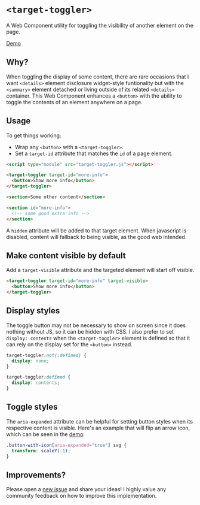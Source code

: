 # `<target-toggler>`

A Web Component utility for toggling the visibility of another element on the page.

[Demo](https://hexagoncircle.github.io/target-toggler/demo.html)

## Why?

When toggling the display of some content, there are rare occasions that I want `<details>` element disclosure widget-style funtionality but with the `<summary>` element detached or living outside of its related `<details>` container. This Web Component enhances a `<button>` with the ability to toggle the contents of an element anywhere on a page.

## Usage

To get things working:

- Wrap any `<button>` with a `<target-toggler>`.
- Set a `target-id` attribute that matches the `id` of a page element.

```html
<script type="module" src="target-toggler.js"></script>

<target-toggler target-id="more-info">
  <button>Show more info</button>
</target-toggler>

<section>Some other content</section>

<section id="more-info">
  <!-- some good extra info -->
</section>
```

A `hidden` attribute will be added to that target element. When javascript is disabled, content will fallback to being visible, as the good web intended.

## Make content visible by default

Add a `target-visible` attribute and the targeted element will start off visible.

```html
<target-toggler target-id="more-info" target-visible>
  <button>Show more info</button>
</target-toggler>
```

## Display styles

The toggle button may not be necessary to show on screen since it does nothing without JS, so it can be hidden with CSS. I also prefer to set `display: contents` when the `<target-toggler>` element is defined so that it can rely on the display set for the `<button>` instead.

```css
target-toggler:not(:defined) {
  display: none;
}

target-toggler:defined {
  display: contents;
}
```

## Toggle styles

The `aria-expanded` attribute can be helpful for setting button styles when its respective content is visible. Here's an example that will flip an arrow icon, which can be seen in the [demo](https://hexagoncircle.github.io/target-toggler/demo.html):

```css
.button-with-icon[aria-expanded="true"] svg {
  transform: scaleY(-1);
}
```

## Improvements?

Please open a [new issue](https://github.com/hexagoncircle/target-toggler/issues/new) and share your ideas! I highly value any community feedback on how to improve this implementation.
